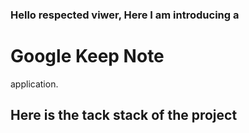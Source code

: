 <h3>
 Hello respected viwer, Here I am introducing a <h1>Google Keep Note</h1> application.
</h3>

<h2>Here is the tack stack of the project</h2>